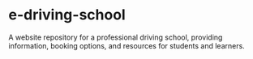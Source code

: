 # e-driving-school
A website repository for a professional driving school, providing information, booking options, and resources for students and learners.
